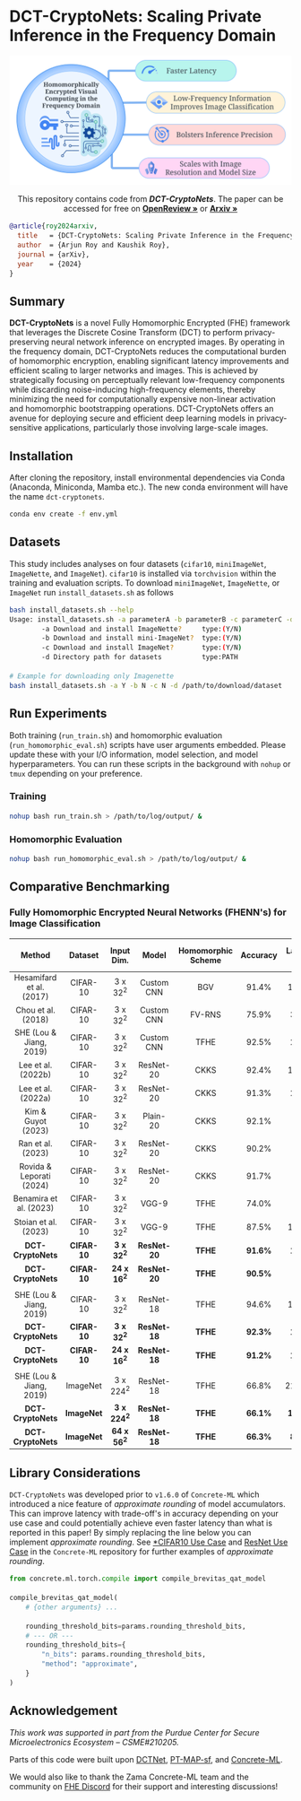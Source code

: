 # DCT-CryptoNets: Scaling Private Inference in the Frequency Domain

<p align="center">
  <img src="visuals/dct-cryptonets.svg" alt="DCT-CryptoNets" width="600"/>
  <p align="center">
    This repository contains code from <i><b>DCT-CryptoNets</b></i>. The paper can be accessed for free on <a href="https://openreview.net/forum?id=lPJUQsSIxm&nesting=2&sort=date-desc"> <strong>OpenReview »</strong></a> or <a href="https://www.arxiv.org/abs/2408.15231"><strong>Arxiv »</strong></a>
</p>

```bibtex
@article{roy2024arxiv,
  title   = {DCT-CryptoNets: Scaling Private Inference in the Frequency Domain}, 
  author  = {Arjun Roy and Kaushik Roy},
  journal = {arXiv},
  year    = {2024}
}
```

## Summary
**DCT-CryptoNets** is a novel Fully Homomorphic Encrypted (FHE) framework that leverages the Discrete Cosine Transform 
(DCT) to perform privacy-preserving neural network inference on encrypted images. By operating in the frequency domain, 
DCT-CryptoNets reduces the computational burden of homomorphic encryption, enabling significant latency improvements and
efficient scaling to larger networks and images. This is achieved by strategically focusing on perceptually relevant 
low-frequency components while discarding noise-inducing high-frequency elements, thereby minimizing the need for 
computationally expensive non-linear activation and homomorphic bootstrapping operations. DCT-CryptoNets offers an 
avenue for deploying secure and efficient deep learning models in privacy-sensitive applications, particularly those 
involving large-scale images.


## Installation
After cloning the repository, install environmental dependencies via Conda (Anaconda, Miniconda, Mamba etc.). The new 
conda environment will have the name `dct-cryptonets`.
```bash
conda env create -f env.yml
```


## Datasets
This study includes analyses on four datasets (`cifar10`, `miniImageNet`, `ImageNette`, and `ImageNet`). `cifar10` is installed via `torchvision` within the training and evaluation scripts. To download `miniImageNet`, `ImageNette`, or `ImageNet` run `install_datasets.sh` as follows
```bash
bash install_datasets.sh --help
Usage: install_datasets.sh -a parameterA -b parameterB -c parameterC -d parameterD
        -a Download and install ImageNette?     type:(Y/N)
        -b Download and install mini-ImageNet?  type:(Y/N)
        -c Download and install ImageNet?       type:(Y/N)
        -d Directory path for datasets          type:PATH

# Example for downloading only Imagenette
bash install_datasets.sh -a Y -b N -c N -d /path/to/download/dataset
```


## Run Experiments
Both training (`run_train.sh`) and homomorphic evaluation (`run_homomorphic_eval.sh`) scripts have user arguments 
embedded. Please update these with your I/O information, model selection, and model hyperparameters. You can run these 
scripts in the background with `nohup` or `tmux` depending on your preference.

### Training
```bash
nohup bash run_train.sh > /path/to/log/output/ &
```

### Homomorphic Evaluation
```bash
nohup bash run_homomorphic_eval.sh > /path/to/log/output/ &
```

## Comparative Benchmarking
### Fully Homomorphic Encrypted Neural Networks (FHENN's) for Image Classification
|          Method          | Dataset  |  Input Dim.   |   Model    | Homomorphic Scheme | Accuracy  | Latency (s)  | Normalized Latency (s) <br/> (96-core) |
|:------------------------:|:--------:|:-------------------:|:----------:|:------------------:|:---------:|:------------:|:-------------------------------:|
| Hesamifard et al. (2017) | CIFAR-10 |  3 x 32<sup>2</sup>  | Custom CNN |        BGV         |   91.4%   |    11,686    |                    ~            |
|    Chou et al. (2018)    | CIFAR-10 |  3 x 32<sup>2</sup>  | Custom CNN |       FV-RNS       |   75.9%   |    3,240     |                    ~            |
| SHE (Lou & Jiang, 2019)  | CIFAR-10 |  3 x 32<sup>2</sup>  | Custom CNN |        TFHE        |   92.5%   |    2,258     |                   470           |
|    Lee et al. (2022b)    | CIFAR-10 |  3 x 32<sup>2</sup>  | ResNet-20  |        CKKS        |   92.4%   |    10,602    |                    ~            |
|    Lee et al. (2022a)    | CIFAR-10 |  3 x 32<sup>2</sup>  | ResNet-20  |        CKKS        |   91.3%   |    2,271     |                    ~            |
|    Kim & Guyot (2023)    | CIFAR-10 |  3 x 32<sup>2</sup>  |  Plain-20  |        CKKS        |   92.1%   |     368      |                    ~            |
|    Ran et al. (2023)     | CIFAR-10 |  3 x 32<sup>2</sup>  | ResNet-20  |        CKKS        |   90.2%   |     392      |                    ~            |
| Rovida & Leporati (2024) | CIFAR-10 |  3 x 32<sup>2</sup>  | ResNet-20  |        CKKS        |   91.7%   |     336      |                    ~            |
|  Benamira et al. (2023)  | CIFAR-10 |  3 x 32<sup>2</sup>  |   VGG-9    |        TFHE        |   74.0%   |     570      |                    48           |
|   Stoian et al. (2023)   | CIFAR-10 |  3 x 32<sup>2</sup>  |   VGG-9    |        TFHE        |   87.5%   |    18,000    |                  3,000*         |
|    **DCT-CryptoNets**    | **CIFAR-10** |  **3 x 32<sup>2</sup>**  | **ResNet-20** |      **TFHE**      | **91.6%** |  **1,339**   |                **1,339**        |
|    **DCT-CryptoNets**    | **CIFAR-10** | **24 x 16<sup>2</sup>** | **ResNet-20** |      **TFHE**      | **90.5%** |   **565**    |                 **565**         |
|                          |          |                     |            |                    |           |              |                                 |
| SHE (Lou & Jiang, 2019)  | CIFAR-10 | 3 x 32<sup>2</sup>  | ResNet-18  |        TFHE        |   94.6%   |    12,041    |                  2,509         |
|    **DCT-CryptoNets**    | **CIFAR-10** |  **3 x 32<sup>2</sup>**  | **ResNet-18** |      **TFHE**      | **92.3%** |  **1,746**   |                **1,746**        |
|    **DCT-CryptoNets**    | **CIFAR-10** |  **24 x 16<sup>2</sup>**  | **ResNet-18** |      **TFHE**     | **91.2%** |  **1,004**   |                **1,004**        |
|                          |          |                     |            |                    |           |              |                                 |
| SHE (Lou & Jiang, 2019)  | ImageNet | 3 x 224<sup>2</sup> | ResNet-18 |        TFHE        |   66.8%   |   216,000    |                  45,000 <br/> (12 h 30 m)         |
|   **DCT-CryptoNets**     | **ImageNet** | **3 x 224<sup>2</sup>** | **ResNet-18** |        **TFHE**        | **66.1%** |  **16,115**  |                **16,115** <br/> (4 h 29 m)       |
|    **DCT-CryptoNets**    | **ImageNet** | **64 x 56<sup>2</sup>** | **ResNet-18** |        **TFHE**        |   **66.3%**   |  **8,562**   |                **8,562** <br/> (2 h 23 m)       |


## Library Considerations
`DCT-CryptoNets` was developed prior to `v1.6.0` of `Concrete-ML` which introduced a nice feature of _approximate 
rounding_ of model accumulators. This can improve latency with trade-off's in accuracy depending on your use case and
could potentially achieve even faster latency than what is reported in this paper! By simply replacing the line below you can implement 
_approximate rounding_. See [*CIFAR10 Use Case](https://github.com/zama-ai/concrete-ml/tree/main/use_case_examples/cifar/cifar_brevitas_training) and [ResNet Use Case](https://github.com/zama-ai/concrete-ml/tree/main/use_case_examples/resnet) in the `Concrete-ML` repository for 
further examples of _approximate rounding_.
```python
from concrete.ml.torch.compile import compile_brevitas_qat_model

compile_brevitas_qat_model(
    # {other arguments} ...
    
    rounding_threshold_bits=params.rounding_threshold_bits,
    # --- OR ---
    rounding_threshold_bits={
        "n_bits": params.rounding_threshold_bits, 
        "method": "approximate",
    }
)
```


## Acknowledgement
*This work was supported in part from the Purdue Center for Secure Microelectronics Ecosystem – CSME#210205.*

Parts of this code were built upon [DCTNet](https://github.com/kaix90/DCTNet), [PT-MAP-sf](https://github.com/xiangyu8/PT-MAP-sf), and [Concrete-ML](https://github.com/zama-ai/concrete-ml).

We would also like to thank the Zama Concrete-ML team and the community on [FHE Discord](https://fhe.org/community.html) for their support and 
interesting discussions!
